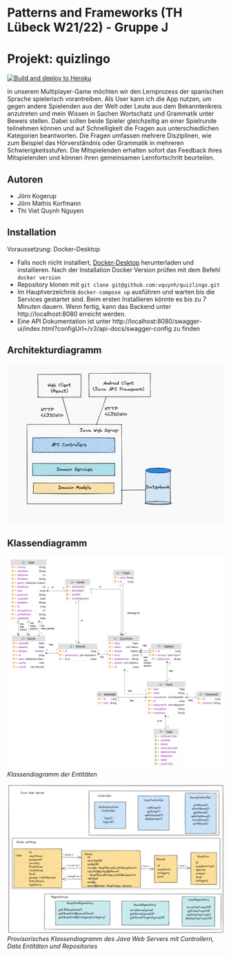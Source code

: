 # Patterns and Frameworks (TH Lübeck W21/22) - Gruppe J
# Projekt: quizlingo 
[![Build and deploy to Heroku](https://github.com/vquynh/quizlingo/actions/workflows/deploy-to-heroku.yml/badge.svg)](https://github.com/vquynh/quizlingo/actions/workflows/deploy-to-heroku.yml)

In unserem Multiplayer-Game möchten wir den Lernprozess der spanischen Sprache spielerisch vorantreiben. Als User kann ich die App nutzen, um gegen andere Spielenden aus der Welt oder Leute aus dem Bekanntenkreis anzutreten und mein Wissen in Sachen Wortschatz und Grammatik unter Beweis stellen. Dabei sollen beide Spieler gleichzeitig an einer Spielrunde teilnehmen können und auf Schnelligkeit die Fragen aus unterschiedlichen Kategorien beantworten. Die Fragen umfassen mehrere Disziplinen, wie zum Beispiel das Hörverständnis oder Grammatik in mehreren Schwierigkeitsstufen. Die Mitspielenden erhalten sofort das Feedback ihres Mitspielenden und können ihren gemeinsamen Lernfortschritt beurteilen.

## Autoren
- Jörn Kogerup	
- Jörn Mathis Korfmann
- Thi Viet Quynh Nguyen

## Installation 
Voraussetzung: Docker-Desktop
- Falls noch nicht installiert, [Docker-Desktop](https://www.docker.com/get-started) herunterladen und installieren. 
Nach der Installation Docker Version prüfen mit dem Befehl ```docker version```
- Repository klonen mit ```git clone git@github.com:vquynh/quizlingo.git```
- Im Hauptverzeichnis ```docker-compose up``` ausführen und warten bis die Services gestartet sind. 
Beim ersten Installieren könnte es bis zu 7 Minuten dauern. Wenn fertig, kann das Backend unter http://localhost:8080 erreicht werden.
- Eine API Dokumentation ist unter http://localhost:8080/swagger-ui/index.html?configUrl=/v3/api-docs/swagger-config zu finden

## Architekturdiagramm
![alt text](diagram/architecture%20diagram.png "architecture diagram")

## Klassendiagramm
![alt text](diagram/class%20diagram.png "class diagram")
*Klassendiagramm der Entitäten*

![alt text](diagram/Class%20diagram%20with%20controllers%20and%20repositories.png "class diagram extended")
*Provisorisches Klassendiagramm des Java Web Servers mit Controllern, Data Entitäten und Repositories*
